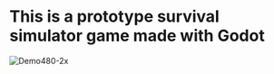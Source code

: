 # This is a prototype survival simulator game made with Godot

![Demo480-2x](https://github.com/Soromytko/Survival-simulator-prototype/assets/98621939/a41801af-9273-4e8d-9793-c3ccef6cbf42)
